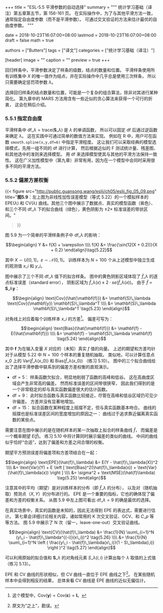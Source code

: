 +++
title = "ESL-5.5 平滑参数的自动选择"
summary = """
统计学习基础（译注）第五章第五节，第 156-161 页。
在实际操作中，为了与其他平滑方法一致，通常指定自由度参数（而不是平滑参数）。
可通过交叉验证的方法来估计最优的自由度参数。
"""

date = 2018-10-23T16:07:00+08:00
lastmod = 2018-10-23T16:07:00+08:00
draft = false
math = true

authors = ["Butters"]
tags = ["译文"]
categories = ["统计学习基础（译注）"]

[header]
image = ""
caption = ""
preview = true
+++

回归样条中，平滑参数决定了样条的级数，结点的数量和位置。
平滑样条使用所有训练集中 $X$ 的唯一值作为结点，并在实际操作中几乎总是使用三次样条，
所以只需要确定惩罚项参数 $\lambda$。

选择回归样条的结点数量和位置，可能是一个复杂的组合算法，除非对其进行某种简化。
第九章中的 MARS 方法用含有一些近似的贪心算法来获得一个可行的折衷，
这会在稍后介绍。

### 5.5.1 指定自由度

平滑样条中 $\text{df}\_\lambda = \text{trace}(\mathbf{S}\_\lambda)$
是 $\lambda$ 的单调函数，
所以可以固定 df 后通过逆函数来确定 $\lambda$。
这在实践中可通过简单的数值方法来实现。
例如在 R 中，用户可在函数 `smooth.spline(x,y,df=6)` 中指定平滑程度。
这让我们可以采取经典的模型选择模式，先用一组不同的 df 进行计算，
然后根据近似的 F 测试统计量、残差图、和其他选中的准则来选择模型。
用 df 来选择模型使其与其他的平滑方法保持一致性。
这在广义加性模型中（第九章）非常有用，因为在一个模型中会同时采用很多不同的平滑方法。

### 5.5.2 偏差方差权衡

{{< figure src="http://public.guansong.wang/eslii/ch05/eslii_fig_05_09.png"
  title="**图5.9**：左上图为非线性加性误差模型（等式 5.22）的一个模拟样本的 $\text{EPE}(\lambda)$ 和 $\text{CV}(\lambda)$ 曲线。其他三个图中展示了数据点、真实的模型函数（紫色）、和三个不同 $\text{df}\_\lambda$ 下的拟合曲线（绿色），黄色阴影为 $\pm 2 \times$ 标准误差的带状区间。"
>}}

图 5.9 为一个简单的平滑样条例子中 $\text{df}\_\lambda$ 的影响：

$$\begin{align}
Y &= f(X) + \varepsilon \\\\ f(X) &=
\frac{\sin(12(X + 0.2))}{X + 0.2}
\end{align}\tag{5.22}$$

其中 $X \sim U[0,1]$，$\varepsilon \sim \mathcal{N}(0,1)$。
训练样本为 $N=100$ 个从上述模型中独立生成的观测值 $x\_i$ 和 $y\_i$。

图中展示了三个不同 $\text{df}\_\lambda$ 值下的拟合样条。
图中的黄色阴影区域体现了 $\hat{f}\_\lambda$ 的逐点标准误差（standard error），
阴影区域为 $\hat{f}\_\lambda(x) \pm 2 \cdot se(\hat{f}\_\lambda(x))$。
由于 $\hat{f} = \mathbf{S}\_\lambda \mathbf{y}$：

$$\begin{align}
\text{Cov}(\hat{\mathbf{f}}) &=
  \mathbf{S}\_\lambda \text{Cov}(\mathbf{y}) \mathbf{S}\_\lambda^T \\\\ &=
  \mathbf{S}\_\lambda \mathbf{S}\_\lambda^T \tag{5.23}
\end{align}$$

对角线上对应着每个训练样本 $x\_i$ 的方差[^1]。
偏差可写为：

$$\begin{align}
\text{Bias}(\hat{\mathbf{f}}) &=
  \mathbf{f} - E(\hat{\mathbf{f}}) \\\\ &=
  \mathbf{f} - \mathbf{S}\_\lambda \mathbf{f} \tag{5.24}
\end{align}$$

其中 $\mathbf{f}$ 为在输入变量 $X$ 对应的（未知）真实 $f$ 值的向量。
上述的期望和方差均针对于从模型 5.22 中 $N=100$ 个样本的重复随机抽取。
类似地，可以计算任意点 $x\_0$ 上的
$\text{Var}(\hat{f}\_\lambda(x\_0))$ 和
$\text{Bias}(\hat{f}\_\lambda(x\_0))$ （练习 5.10）。
图中的三个拟合曲线给出了选择平滑参数中联系到的偏差方差权衡的直观演示。

* $\text{df} = 5$：
  样条函数欠拟合，明显地削弱了函数的高峰和低谷。
  这在高曲度区域会产生非常高的偏差。
  然而标准误差的区间带很狭窄，
  因此我们得到的是一个非常稳定的却与真实函数偏差很大的估计函数。
* $\text{df} = 9$：
  此时拟合函数与真实函数比较接近，尽管在高峰和低谷区域仍可见少许偏差。
  方差并没有显著地增加。
* $\text{df} = 15$：
  拟合函数在某种程度上摇摆不定，但与真实函数基本吻合。
  曲线的摇摆也是标准误差区间的宽度增加的原因之一：
  曲线过于追求靠近偏离真实函数的某些点。

需要注意在图中展示的是在随机样本的某一次抽取上拟合的样条曲线 $\hat{f}$，
而偏差是一个概率期望 $E(\hat{f})$。
练习 5.10 中将计算同时展示偏差的类似的曲线。
中间的曲线似乎恰好“合适”，达到了偏差和方差之间合理的权衡。

期望平方预测误差将偏差项和方差项结合在一起：

$$\begin{align}
\text{EPE}(\hat{f}\_\lambda) &=
  E(Y - \hat{f}\_\lambda(X))^2 \\\\ &=
  \text{Var}(Y) + E \left [ \text{Bias}^2(\hat{f}\_\lambda(x)) + \text{Var}(\hat{f}\_\lambda(x)) \right ] \\\\ &=
  \sigma^2 + \text{MSE}(\hat{f}\lambda) \tag{5.25}
\end{align}$$

注意其中的平均（期望）是对训练样本的分布（即 $\hat{f}\_\lambda$ 的分布），
以及对（随机抽取）预测点（$X,Y$）的分布进行的。
EPE 是一个重要的指标，它也的确体现了偏差和方差的权衡关系。
从图 5.9 中左上图可看出 $\text{df}\_\lambda = 9$ 的确是最优的选择。

在真实场景中，真实的函数是未知的，因此无法得到 EPE 的表达式，需要进行估计。
第七章会详细讨论相关内容，诸如常用的 K 次交叉验证、GCV、和 $C\_p$ 等等方法。
图 5.9 中展示了 N 次（留一，leave-one-out）交叉验证曲线。

$$\begin{align}
\text{CV}(\hat{f}\_\lambda) &=
  \frac{1}{N} \sum\_{i=1}^N (y\_i - \hat{f}\_\lambda^{(-i)}(x\_i))^2 \tag{5.26} \\\\ &=
  \frac{1}{N} \sum\_{i=1}^N \left ( \frac{y\_i - \hat{f}\_\lambda(x\_i)}{1 - S\_\lambda(i,i)} \right )^2 \tag{5.27}
\end{align}$$

可以利用原始的拟合值和 $\mathbf{S}\_\lambda$ 的对角线元素 $S\_\lambda(i,i)$
计算出每个 $\lambda$ 取值的上式值（练习 5.13）。

EPE 和 CV 曲线的形状相似，但 CV 曲线一直位于 EPE 曲线之下[^2]。
在某些随机样本中会得到相反的结果，
总体来看 CV 曲线是 EPE 曲线的近似无偏估计。

[^1]: 这个模型中，$\text{Cov}(\mathbf{y}) = \text{Cov}(\mathbf{\varepsilon}) = \mathbf{I}$。
[^2]: 原文为“之上”，勘误。